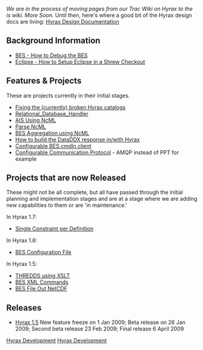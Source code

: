 *We are in the process of moving pages from our Trac Wiki on Hyrax to
the is wiki. More Soon.* Until then, here's where a good bit of the
Hyrax design docs are living: [Hyrax Design
Documentation](https://scm.opendap.org/trac/wiki/Hyrax)

## Background Information

- [BES - How to Debug the BES](BES_-_How_to_Debug_the_BES "wikilink")
- [Eclipse - How to Setup Eclipse in a Shrew
  Checkout](Eclipse_-_How_to_Setup_Eclipse_in_a_Shrew_Checkout "wikilink")

## Features & Projects

These are projects currently in their initial stages.

- [Fixing the (currently) broken Hyrax
  catalogs](Fixing_the_(currently)_broken_Hyrax_catalogs "wikilink")
- [Relational_Database_Handler](Relational_Database_Handler "wikilink")
- [AIS Using NcML](AIS_Using_NcML "wikilink")
- [Parse NcML](Parse_NcML "wikilink")
- [BES Aggregation using NcML](BES_Aggregation_using_NcML "wikilink")
- [How to build the DataDDX response in/with
  Hyrax](How_to_build_the_DataDDX_response_in/with_Hyrax "wikilink")
- [Configurable BES cmdln
  client](Configurable_BES_cmdln_client "wikilink")
- [Configurable Communication
  Protocol](Configurable_Communication_Protocol "wikilink") - AMQP
  instead of PPT for example

## Projects that are now Released

These might not be all complete, but all have passed through the initial
planning and implementation stages and are at a stage where we are
adding new capabilities to them or are 'in maintenance.'

In Hyrax 1.7:

- [Single Constraint per
  Definition](Single_Constraint_per_Definition "wikilink")

In Hyrax 1.6:

- [BES Configuration File](BES_Configuration_File "wikilink")

In Hyrax 1.5:

- [THREDDS using XSLT](THREDDS_using_XSLT "wikilink")
- [BES XML Commands](BES_XML_Commands "wikilink")
- [BES File Out NetCDF](BES_File_Out_NetCDF "wikilink")

## Releases

- [Hyrax 1.5](https://scm.opendap.org/trac/wiki/Hyrax_1.5_release) New
  feature freeze on 1 Jan 2009; Beta release on 26 Jan 2009; Second beta
  release 23 Feb 2009; Final release 6 April 2009

[Hyrax Development](Category:Development "wikilink") [Hyrax
Development](Category:Hyrax_Development "wikilink")